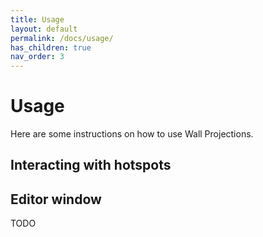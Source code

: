 ```yaml
---
title: Usage
layout: default
permalink: /docs/usage/
has_children: true
nav_order: 3
---
```


# Usage

Here are some instructions on how to use Wall Projections.

## Interacting with hotspots



## Editor window

TODO
